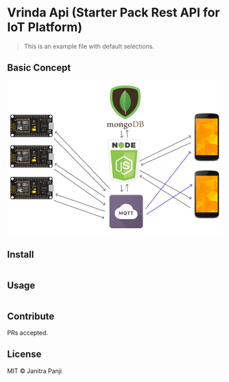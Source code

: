 # Vrinda Api (Starter Pack Rest API for IoT Platform)

> This is an example file with default selections.

## Basic Concept
![Alt text](diagram/diagram.png?raw=true "Diagram Concept")

## Install

```
```

## Usage

```
```

## Contribute

PRs accepted.

## License

MIT © Janitra Panji

